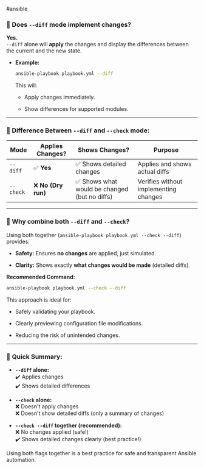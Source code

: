 #ansible 

### 🔹 Does `--diff` mode implement changes?

**Yes.**  
`--diff` alone will **apply** the changes and display the differences between the current and the new state.

- **Example:**
    
    ```bash
    ansible-playbook playbook.yml --diff
    ```
    
    This will:
    
    - Apply changes immediately.
        
    - Show differences for supported modules.
        

---

### 🔹 Difference Between `--diff` and `--check` mode:

|Mode|Applies Changes?|Shows Changes?|Purpose|
|---|---|---|---|
|`--diff`|✅ **Yes**|✅ Shows detailed changes|Applies and shows actual diffs|
|`--check`|❌ **No (Dry run)**|✅ Shows what would be changed (but no diffs)|Verifies without implementing changes|

---

### 🔹 Why combine both `--diff` and `--check`?

Using both together (`ansible-playbook playbook.yml --check --diff`) provides:

- **Safety:** Ensures **no changes** are applied, just simulated.
    
- **Clarity:** Shows exactly **what changes would be made** (detailed diffs).
    

**Recommended Command:**

```bash
ansible-playbook playbook.yml --check --diff
```

This approach is ideal for:

- Safely validating your playbook.
    
- Clearly previewing configuration file modifications.
    
- Reducing the risk of unintended changes.
    

---

### 📌 **Quick Summary:**

- **`--diff` alone:**  
    ✔️ Applies changes  
    ✔️ Shows detailed differences
    
- **`--check` alone:**  
    ❌ Doesn't apply changes  
    ❌ Doesn't show detailed diffs (only a summary of changes)
    
- **`--check --diff` together (recommended):**  
    ❌ No changes applied (safe!)  
    ✔️ Shows detailed changes clearly (best practice!)
    

Using both flags together is a best practice for safe and transparent Ansible automation.